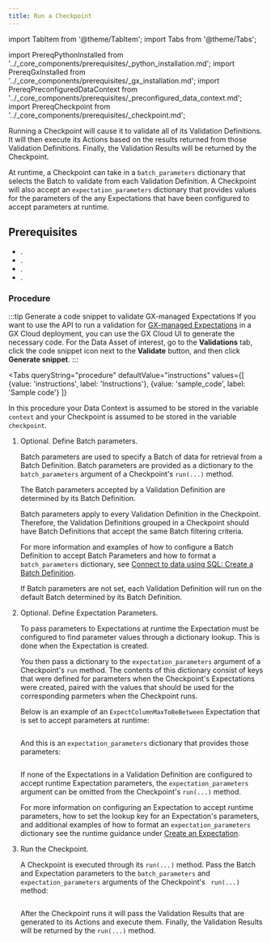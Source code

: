 ```yaml
---
title: Run a Checkpoint
---
```

import TabItem from '@theme/TabItem';
import Tabs from '@theme/Tabs';

import PrereqPythonInstalled from '../_core_components/prerequisites/_python_installation.md';
import PrereqGxInstalled from '../_core_components/prerequisites/_gx_installation.md';
import PrereqPreconfiguredDataContext from '../_core_components/prerequisites/_preconfigured_data_context.md';
import PrereqCheckpoint from '../_core_components/prerequisites/_checkpoint.md';

Running a Checkpoint will cause it to validate all of its Validation Definitions.  It will then execute its Actions based on the results returned from those Validation Definitions.  Finally, the Validation Results will be returned by the Checkpoint.

At runtime, a Checkpoint can take in a `batch_parameters` dictionary that selects the Batch to validate from each Validation Definition.  A Checkpoint will also accept an `expectation_parameters` dictionary that provides values for the parameters of the any Expectations that have been configured to accept parameters at runtime.

## Prerequisites

- <PrereqPythonInstalled/>.
- <PrereqGxInstalled/>.
- <PrereqPreconfiguredDataContext/>.
- <PrereqCheckpoint/>.

### Procedure

:::tip Generate a code snippet to validate GX-managed Expectations
If you want to use the API to run a validation for [GX-managed Expectations](/cloud/expectations/manage_expectations.md#gx-managed-vs-api-managed-expectations) in a GX Cloud deployment, you can use the GX Cloud UI to generate the necessary code. For the Data Asset of interest, go to the **Validations** tab, click the code snippet icon next to the **Validate** button, and then click **Generate snippet**.
:::

<Tabs 
   queryString="procedure"
   defaultValue="instructions"
   values={[
      {value: 'instructions', label: 'Instructions'},
      {value: 'sample_code', label: 'Sample code'}
   ]}
>

<TabItem value="instructions" label="Instructions">

In this procedure your Data Context is assumed to be stored in the variable `context` and your Checkpoint is assumed to be stored in the variable `checkpoint`.

1. Optional. Define Batch parameters.

   Batch parameters are used to specify a Batch of data for retrieval from a Batch Definition.  Batch parameters are provided as a dictionary to the `batch_parameters` argument of a Checkpoint's `run(...)` method.

   The Batch parameters accepted by a Validation Definition are determined by its Batch Definition.

   Batch parameters apply to every Validation Definition in the Checkpoint.  Therefore, the Validation Definitions grouped in a Checkpoint should have Batch Definitions that accept the same Batch filtering criteria.
   
   For more information and examples of how to configure a Batch Definition to accept Batch Parameters and how to format a `batch_parameters` dictionary, see [Connect to data using SQL: Create a Batch Definition](/core/connect_to_data/sql_data/sql_data.md?batch_definition=partitioned#create-a-batch-definition).

   If Batch parameters are not set, each Validation Definition will run on the default Batch determined by its Batch Definition.

2. Optional. Define Expectation Parameters.

   To pass parameters to Expectations at runtime the Expectation must be configured to find parameter values through a dictionary lookup.  This is done when the Expectation is created.

   You then pass a dictionary to the `expectation_parameters` argument of a Checkpoint's `run` method.  The contents of this dictionary consist of keys that were defined for parameters when the Checkpoint's Expectations were created, paired with the values that should be used for the corresponding parmeters when the Checkpoint runs.

   Below is an example of an `ExpectColumnMaxToBeBetween` Expectation that is set to accept parameters at runtime:

   ```python title="Python" name="docs/docusaurus/docs/core/trigger_actions_based_on_results/_examples/run_a_checkpoint.py - example Expectation"
   ```
   
   And this is an `expectation_parameters` dictionary that provides those parameters:
   
   ```python title="Python" name="docs/docusaurus/docs/core/trigger_actions_based_on_results/_examples/run_a_checkpoint.py - define Expectation Parameters"
   ```

   If none of the Expectations in a Validation Definition are configured to accept runtime Expectation parameters, the `expectation_parameters` argument can be omitted from the Checkpoint's `run(...)` method.
   
   For more information on configuring an Expectation to accept runtime parameters, how to set the lookup key for an Expectation's parameters, and additional examples of how to format an `expectation_parameters` dictionary see the runtime guidance under [Create an Expectation](/core/define_expectations/create_an_expectation.md).

3. Run the Checkpoint.

   A Checkpoint is executed through its `run(...)` method.  Pass the Batch and Expectation parameters to the `batch_parameters` and `expectation_parameters` arguments of the Checkpoint's ` run(...)` method:

   ```python title="Python" name="docs/docusaurus/docs/core/trigger_actions_based_on_results/_examples/run_a_checkpoint.py - run a Checkpoint"
   ```
   
   After the Checkpoint runs it will pass the Validation Results that are generated to its Actions and execute them.  Finally, the Validation Results will be returned by the `run(...)` method. 

</TabItem>

<TabItem value="sample_code" label="Sample code">

```python title="Python" name="docs/docusaurus/docs/core/trigger_actions_based_on_results/_examples/run_a_checkpoint.py - full code example"
```

</TabItem>

</Tabs>